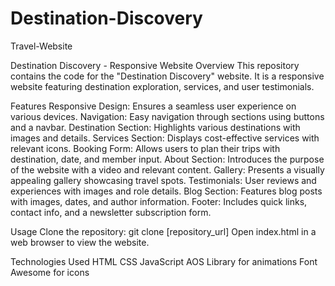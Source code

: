 # Destination-Discovery

Travel-Website

Destination Discovery - Responsive Website Overview This repository contains the code for the "Destination Discovery" website. It is a responsive website featuring destination exploration, services, and user testimonials.

Features Responsive Design: Ensures a seamless user experience on various devices. Navigation: Easy navigation through sections using buttons and a navbar. Destination Section: Highlights various destinations with images and details. Services Section: Displays cost-effective services with relevant icons. Booking Form: Allows users to plan their trips with destination, date, and member input. About Section: Introduces the purpose of the website with a video and relevant content. Gallery: Presents a visually appealing gallery showcasing travel spots. Testimonials: User reviews and experiences with images and role details. Blog Section: Features blog posts with images, dates, and author information. Footer: Includes quick links, contact info, and a newsletter subscription form.

Usage Clone the repository: git clone [repository_url] Open index.html in a web browser to view the website.

Technologies Used HTML CSS JavaScript AOS Library for animations Font Awesome for icons

